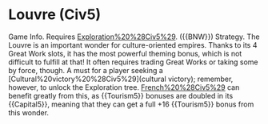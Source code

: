 # Louvre (Civ5)

Game Info.
Requires [Exploration%20%28Civ5%29](Exploration). ({{BNW}})
Strategy.
The Louvre is an important wonder for culture-oriented empires. Thanks to its 4 Great Work slots, it has the most powerful theming bonus, which is not difficult to fulfill at that! It often requires trading Great Works or taking some by force, though. A must for a player seeking a [Cultural%20victory%20%28Civ5%29](cultural victory); remember, however, to unlock the Exploration tree.
[French%20%28Civ5%29](France) can benefit greatly from this, as {{Tourism5}} bonuses are doubled in its {{Capital5}}, meaning that they can get a full +16 {{Tourism5}} bonus from this wonder.